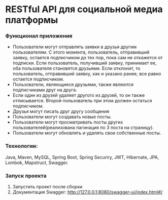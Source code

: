 # RESTful API для социальной медиа платформы

### Функционал приложения

- Пользователи могут отправлять заявки в друзья другим пользователям. С этого момента, пользователь, отправивший заявку, остается подписчиком до тех пор, пока сам не откажется от подписки. Если пользователь, получивший заявку, принимает ее, оба пользователя становятся друзьями. Если отклонит, то пользователь, отправивший заявку, как и указано ранее, все равно остается подписчиком.
- Пользователи, являющиеся друзьями, также являются подписчиками друг на друга.
- Если один из друзей удаляет другого из друзей, то он также отписывается. Второй пользователь при этом должен остаться подписчиком.
- Друзья могут писать друг другу сообщения
- Пользователи могут создавать новые посты.
- Пользователи могут просматривать посты других пользователей(реализована пагинация по 3 поста на страницу).
- Пользователи могут обновлять и удалять свои собственные посты.


### Технологии: 
Java, Maven, MySQL, Spring Boot, Spring Securiry, JWT,  Hibernate, JPA, 
 Lombok, Mapstruct, Swagger.




### Запуск проекта
1. Запустить проект после сборки
3. Документация Swagger:  http://127.0.0.1:8080/swagger-ui/index.html#/ 
